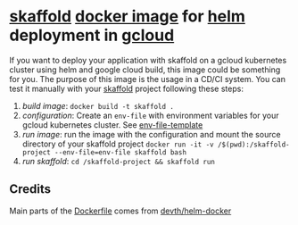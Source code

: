 # [skaffold](https://github.com/GoogleContainerTools/skaffold) [docker image](https://docs.docker.com/) for [helm](https://github.com/helm/helm) deployment in [gcloud](https://cloud.google.com/sdk/gcloud/)

If you want to deploy your application with skaffold on a gcloud kubernetes cluster using helm and google cloud build, this image could be something for you. The purpose of this image is the usage in a CD/CI system. You can test it manually with your [skaffold](https://github.com/GoogleContainerTools/skaffold) project following these steps:

1. _build image_: `docker build -t skaffold .`
2. _configuration_: Create an `env-file` with environment variables for your gcloud kubernetes cluster. See [env-file-template](./env-file-template)
3. _run image_: run the image with the configuration and mount the source directory of your skaffold project `docker run -it -v /$(pwd):/skaffold-project --env-file=env-file skaffold bash`
4. _run skaffold_: `cd /skaffold-project && skaffold run`

## Credits

Main parts of the [Dockerfile](./Dockerfile) comes from [devth/helm-docker](https://github.com/devth/helm-docker)
